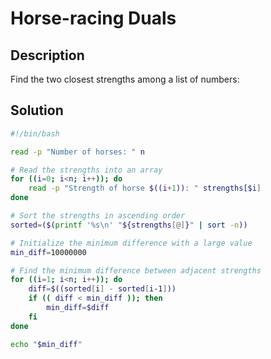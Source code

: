 # Horse-racing Duals

## Description

Find the two closest strengths among a list of numbers:

## Solution

```bash
#!/bin/bash

read -p "Number of horses: " n

# Read the strengths into an array
for ((i=0; i<n; i++)); do
    read -p "Strength of horse $((i+1)): " strengths[$i]
done

# Sort the strengths in ascending order
sorted=($(printf '%s\n' "${strengths[@]}" | sort -n))

# Initialize the minimum difference with a large value
min_diff=10000000

# Find the minimum difference between adjacent strengths
for ((i=1; i<n; i++)); do
    diff=$((sorted[i] - sorted[i-1]))
    if (( diff < min_diff )); then
        min_diff=$diff
    fi
done

echo "$min_diff"
```
